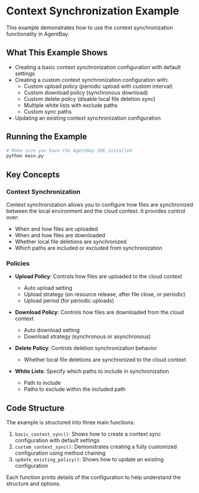 # Context Synchronization Example

This example demonstrates how to use the context synchronization functionality in AgentBay.

## What This Example Shows

- Creating a basic context synchronization configuration with default settings
- Creating a custom context synchronization configuration with:
  - Custom upload policy (periodic upload with custom interval)
  - Custom download policy (synchronous download)
  - Custom delete policy (disable local file deletion sync)
  - Multiple white lists with exclude paths
  - Custom sync paths
- Updating an existing context synchronization configuration

## Running the Example

```bash
# Make sure you have the AgentBay SDK installed
python main.py
```

## Key Concepts

### Context Synchronization

Context synchronization allows you to configure how files are synchronized between the local environment and the cloud context. It provides control over:

- When and how files are uploaded
- When and how files are downloaded
- Whether local file deletions are synchronized
- Which paths are included or excluded from synchronization

### Policies

- **Upload Policy**: Controls how files are uploaded to the cloud context
  - Auto upload setting
  - Upload strategy (on resource release, after file close, or periodic)
  - Upload period (for periodic uploads)

- **Download Policy**: Controls how files are downloaded from the cloud context
  - Auto download setting
  - Download strategy (synchronous or asynchronous)

- **Delete Policy**: Controls deletion synchronization behavior
  - Whether local file deletions are synchronized to the cloud context

- **White Lists**: Specify which paths to include in synchronization
  - Path to include
  - Paths to exclude within the included path

## Code Structure

The example is structured into three main functions:

1. `basic_context_sync()`: Shows how to create a context sync configuration with default settings
2. `custom_context_sync()`: Demonstrates creating a fully customized configuration using method chaining
3. `update_existing_policy()`: Shows how to update an existing configuration

Each function prints details of the configuration to help understand the structure and options. 